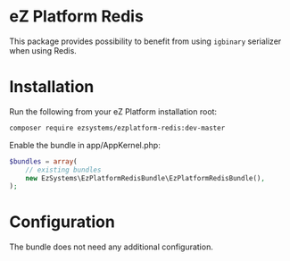 # eZ Platform Redis
This package provides possibility to benefit from using `igbinary` serializer when using Redis. 

# Installation
Run the following from your eZ Platform installation root:
```bash
composer require ezsystems/ezplatform-redis:dev-master
```
Enable the bundle in app/AppKernel.php:
```php
$bundles = array(
    // existing bundles
    new EzSystems\EzPlatformRedisBundle\EzPlatformRedisBundle(),
);
```

# Configuration
The bundle does not need any additional configuration.
